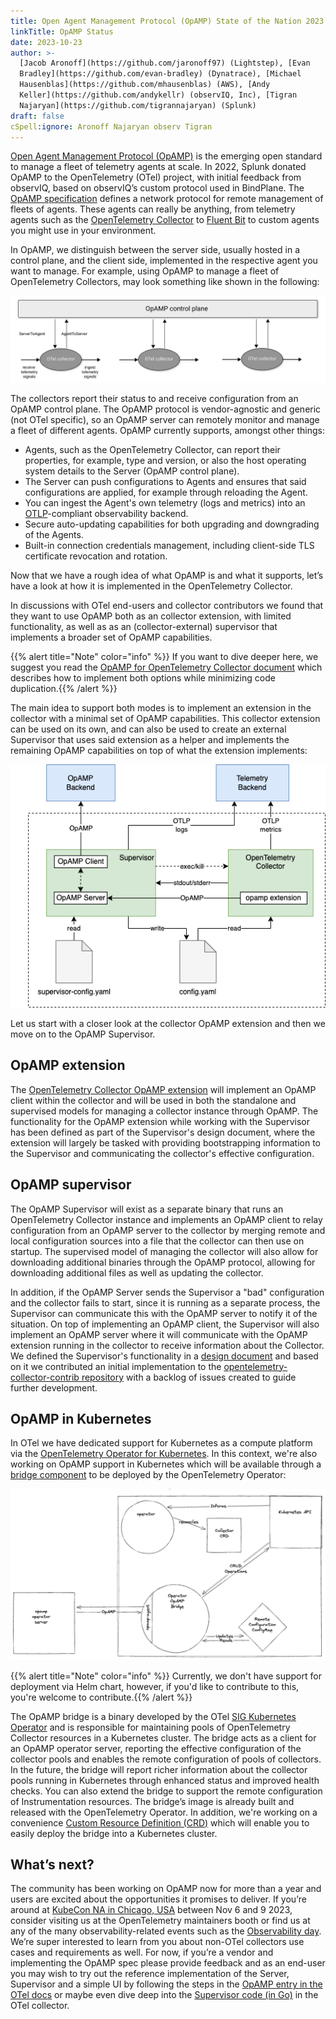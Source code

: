 ```yaml
---
title: Open Agent Management Protocol (OpAMP) State of the Nation 2023
linkTitle: OpAMP Status
date: 2023-10-23
author: >-
  [Jacob Aronoff](https://github.com/jaronoff97) (Lightstep), [Evan
  Bradley](https://github.com/evan-bradley) (Dynatrace), [Michael
  Hausenblas](https://github.com/mhausenblas) (AWS), [Andy
  Keller](https://github.com/andykellr) (observIQ, Inc), [Tigran
  Najaryan](https://github.com/tigrannajaryan) (Splunk)
draft: false
cSpell:ignore: Aronoff Najaryan observ Tigran
---
```


[Open Agent Management Protocol (OpAMP)](/docs/collector/management/) is the
emerging open standard to manage a fleet of telemetry agents at scale. In 2022,
Splunk donated OpAMP to the OpenTelemetry (OTel) project, with initial feedback
from observIQ, based on observIQ’s custom protocol used in BindPlane. The
[OpAMP specification](https://github.com/open-telemetry/opamp-spec/blob/main/specification.md)
defines a network protocol for remote management of fleets of agents. These
agents can really be anything, from telemetry agents such as the
[OpenTelemetry Collector](/docs/collector/) to
[Fluent Bit](https://fluentbit.io/) to custom agents you might use in your
environment.

In OpAMP, we distinguish between the server side, usually hosted in a control
plane, and the client side, implemented in the respective agent you want to
manage. For example, using OpAMP to manage a fleet of OpenTelemetry Collectors,
may look something like shown in the following:

![OpAMP high-level concept: control plane an agents](opamp-concept.svg)

The collectors report their status to and receive configuration from an OpAMP
control plane. The OpAMP protocol is vendor-agnostic and generic (not OTel
specific), so an OpAMP server can remotely monitor and manage a fleet of
different agents. OpAMP currently supports, amongst other things:

- Agents, such as the OpenTelemetry Collector, can report their properties, for
  example, type and version, or also the host operating system details to the
  Server (OpAMP control plane).
- The Server can push configurations to Agents and ensures that said
  configurations are applied, for example through reloading the Agent.
- You can ingest the Agent's own telemetry (logs and metrics) into an
  [OTLP](/docs/specs/otlp/)-compliant observability backend.
- Secure auto-updating capabilities for both upgrading and downgrading of the
  Agents.
- Built-in connection credentials management, including client-side TLS
  certificate revocation and rotation.

Now that we have a rough idea of what OpAMP is and what it supports, let’s have
a look at how it is implemented in the OpenTelemetry Collector.

In discussions with OTel end-users and collector contributors we found that they
want to use OpAMP both as an collector extension, with limited functionality, as
well as as an (collector-external) supervisor that implements a broader set of
OpAMP capabilities.

{{% alert title="Note" color="info" %}} If you want to dive deeper here, we
suggest you read the
[OpAMP for OpenTelemetry Collector document](https://github.com/open-telemetry/opentelemetry-collector-contrib/tree/main/cmd/opampsupervisor/specification)
which describes how to implement both options while minimizing code
duplication.{{% /alert %}}

The main idea to support both modes is to implement an extension in the
collector with a minimal set of OpAMP capabilities. This collector extension can
be used on its own, and can also be used to create an external Supervisor that
uses said extension as a helper and implements the remaining OpAMP capabilities
on top of what the extension implements:

![OpAMP Supervisor](opamp-supervisor.png)

Let us start with a closer look at the collector OpAMP extension and then we
move on to the OpAMP Supervisor.

## OpAMP extension

The
[OpenTelemetry Collector OpAMP extension](https://github.com/open-telemetry/opentelemetry-collector-contrib/pull/16594)
will implement an OpAMP client within the collector and will be used in both the
standalone and supervised models for managing a collector instance through
OpAMP. The functionality for the OpAMP extension while working with the
Supervisor has been defined as part of the Supervisor's design document, where
the extension will largely be tasked with providing bootstrapping information to
the Supervisor and communicating the collector's effective configuration.

## OpAMP supervisor

The OpAMP Supervisor will exist as a separate binary that runs an OpenTelemetry
Collector instance and implements an OpAMP client to relay configuration from an
OpAMP server to the collector by merging remote and local configuration sources
into a file that the collector can then use on startup. The supervised model of
managing the collector will also allow for downloading additional binaries
through the OpAMP protocol, allowing for downloading additional files as well as
updating the collector.

In addition, if the OpAMP Server sends the Supervisor a "bad" configuration and
the collector fails to start, since it is running as a separate process, the
Supervisor can communicate this with the OpAMP server to notify it of the
situation. On top of implementing an OpAMP client, the Supervisor will also
implement an OpAMP server where it will communicate with the OpAMP extension
running in the collector to receive information about the Collector. We defined
the Supervisor's functionality in a
[design document](https://github.com/open-telemetry/opentelemetry-collector-contrib/tree/main/cmd/opampsupervisor/specification)
and based on it we contributed an initial implementation to the
[opentelemetry-collector-contrib repository](https://github.com/open-telemetry/opentelemetry-collector-contrib/tree/main/cmd/opampsupervisor)
with a backlog of issues created to guide further development.

## OpAMP in Kubernetes

In OTel we have dedicated support for Kubernetes as a compute platform via the
[OpenTelemetry Operator for Kubernetes](/docs/kubernetes/operator/). In this
context, we're also working on OpAMP support in Kubernetes which will be
available through a
[bridge component](https://docs.google.com/document/d/1M8VLNe_sv1MIfu5bUR5OV_vrMBnAI7IJN-7-IAr37JY/)
to be deployed by the OpenTelemetry Operator:

![OpAMP bridge in the OTel Operator](opamp-kubernetes-bridge.png)

{{% alert title="Note" color="info" %}} Currently, we don't have support for
deployment via Helm chart, however, if you'd like to contribute to this, you're
welcome to contribute.{{% /alert %}}

The OpAMP bridge is a binary developed by the OTel
[SIG Kubernetes Operator](https://docs.google.com/document/d/1Unbs2qp_j5kp8FfL_lRH-ld7i5EOQpsq0I4djkOOSL4/)
and is responsible for maintaining pools of OpenTelemetry Collector resources in
a Kubernetes cluster. The bridge acts as a client for an OpAMP operator server,
reporting the effective configuration of the collector pools and enables the
remote configuration of pools of collectors. In the future, the bridge will
report richer information about the collector pools running in Kubernetes
through enhanced status and improved health checks. You can also extend the
bridge to support the remote configuration of Instrumentation resources. The
bridge’s image is already built and released with the OpenTelemetry Operator. In
addition, we're working on a convenience
[Custom Resource Definition (CRD)](https://github.com/open-telemetry/opentelemetry-operator/blob/main/apis/v1alpha1/opentelemetrycollector_types.go)
which will enable you to easily deploy the bridge into a Kubernetes cluster.

## What’s next?

The community has been working on OpAMP now for more than a year and users are
excited about the opportunities it promises to deliver. If you’re around at
[KubeCon NA in Chicago, USA](https://events.linuxfoundation.org/kubecon-cloudnativecon-north-america/)
between Nov 6 and 9 2023, consider visiting us at the OpenTelemetry maintainers
booth or find us at any of the many observability-related events such as the
[Observability day](https://events.linuxfoundation.org/kubecon-cloudnativecon-north-america/co-located-events/observability-day/).
We’re super interested to learn from you about non-OTel collectors use cases and
requirements as well. For now, if you’re a vendor and implementing the OpAMP
spec please provide feedback and as an end-user you may wish to try out the
reference implementation of the Server, Supervisor and a simple UI by following
the steps in the [OpAMP entry in the OTel docs](/docs/collector/management/) or
maybe even dive deep into the
[Supervisor code (in Go)](https://github.com/open-telemetry/opentelemetry-collector-contrib/tree/main/cmd/opampsupervisor)
in the OTel collector.

